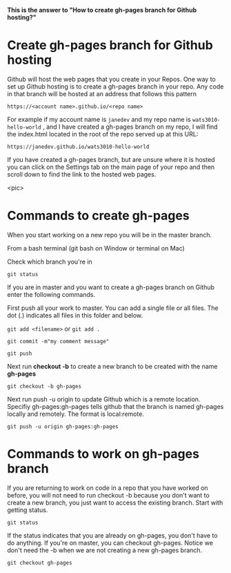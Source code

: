 **This is the answer to "How to create gh-pages branch for Github hosting?"**

# Create gh-pages branch for Github hosting

Github will host the web pages that you create in your Repos.  One way to set up Github hosting is to create a gh-pages branch in your repo.  Any code in that branch will be hosted at an address that follows this pattern

`https://<account name>.github.io/<repo name>`

For example if my account name is `janedev` and my repo name is `wats3010-hello-world` , and I have created a gh-pages branch on my repo, I will find the index.html located in the root of the repo served up at this URL:

`https://janedev.github.io/wats3010-hello-world`

If you have created a gh-pages branch, but are unsure where it is hosted you can click on the Settings tab on the main page of your repo and then scroll down to find the link to the hosted web pages.

&lt;pic&gt;

# Commands to create gh-pages

When you start working on a new repo you will be in the master branch.

From a bash terminal \(git bash on Window or terminal on Mac\)

Check which branch you're in

`git status`

If you are in master and you want to create a gh-pages branch on Github enter the following commands.

First push all your work to master.  You can add a single file or all files. The dot \(.\) indicates all files in this folder and below.

`git add <filename>` or `git add .`

`git commit -m"my comment message"`

`git push`

Next run **checkout -b** to create a new branch to be created with the name **gh-pages**

`git checkout -b gh-pages`

Next run push -u origin to update Github which is a remote location.  Specifiy gh-pages:gh-pages tells github that the branch is named gh-pages locally and remotely.  The format is local:remote.

`git push -u origin gh-pages:gh-pages`

# Commands to work on gh-pages branch

If you are returning to work on code in a repo that you have worked on before, you will not need to run checkout -b because you don't want to create a new branch, you just want to access the existing branch.  Start with getting status.

`git status`

If the status indicates that you are already on gh-pages, you don't have to do anything.  If you're on master, you can checkout gh-pages. Notice we don't need the -b when we are not creating a new gh-pages branch.

`git checkout gh-pages`

